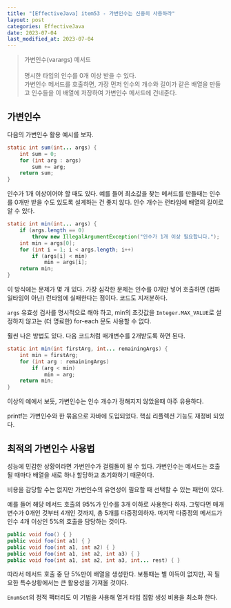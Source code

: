 ```yaml
---
title: "[EffectiveJava] item53 - 가변인수는 신중히 사용하라"
layout: post
categories: EffectiveJava
date: 2023-07-04
last_modified_at: 2023-07-04
---
```


> 가변인수(varargs) 메서드<br>
> <br>
> 명시한 타입의 인수를 0개 이상 받을 수 있다.<br>
> 가변인수 메서드를 호출하면, 가장 먼저 인수의 개수와 길이가 같은 배열을 만들고 인수들을 이 배열에 저장하여 가변인수 메서드에 건네준다.


## 가변인수

다음의 가변인수 활용 예시를 보자.

```java
static int sum(int... args) {
    int sum = 0;
    for (int arg : args)
        sum += arg;
    return sum;
}
```

인수가 1개 이상이어야 할 때도 있다. 예를 들어 최소값을 찾는 메서드를 만들때는 인수를 0개만 받을 수도 있도록 설계하는 건 좋지 않다. 인수 개수는 런타임에 배열의 길이로 알 수 있다.

```java
static int min(int... args) {
    if (args.length == 0)
        throw new IllegalArgumentException("인수가 1개 이상 필요합니다.");
    int min = args[0];
    for (int i = 1; i < args.length; i++)
        if (args[i] < min)
            min = args[i];
    return min;
}
```

이 방식에는 문제가 몇 개 있다. 가장 심각한 문제는 인수를 0개만 넣어 호출하면 (컴파일타임이 아닌) 런타임에 실패한다는 점이다. 코드도 지저분하다.

`args` 유효성 검사를 명시적으로 해야 하고, min의 초깃값을 `Integer.MAX_VALUE`로 설정하지 않고는 (더 명료한) for-each 문도 사용할 수 없다.

훨씬 나은 방법도 있다. 다음 코드처럼 매개변수를 2개받도록 하면 된다.

```java
static int min(int firstArg, int... remainingArgs) {
    int min = firstArg;
    for (int arg : remainingArgs)
        if (arg < min)
            min = arg;
    return min;
}
```

이상의 예에서 보듯, 가변인수는 인수 개수가 정해지지 않았을때 아주 유용하다.

printf는 가변인수와 한 묶음으로 자바에 도입되었다. 핵심 리플렉션 기능도 재정비 되었다.


## 최적의 가변인수 사용법

성능에 민감한 상황이라면 가변인수가 걸림돌이 될 수 있다. 가변인수는 메서드는 호출될 때마다 배열을 새로 하나 할당하고 초기화하기 때문이다.

비용을 감당할 수는 없지만 가변인수의 유연성이 필요할 때 선택할 수 있는 패턴이 있다.

예를 들어 해당 메서드 호출의 95%가 인수를 3개 이하로 사용한다 하자. 그렇다면 매개변수가 0개인 것부터 4개인 것까지, 총 5개를 다중정의하자. 마지막 다중정의 메서드가 인수 4개 이상인 5%의 호출을 담당하는 것이다.

```java
public void foo() { }
public void foo(int a1) { }
public void foo(int a1, int a2) { }
public void foo(int a1, int a2, int a3) { }
public void foo(int a1, int a2, int a3, int... rest) { }
```

따라서 메서드 호출 중 단 5%만이 배열을 생성한다. 보통때는 별 이득이 없지만, 꼭 필요한 특수상황에서는 큰 활용성을 가져올 것이다.

`EnumSet`의 정적 팩터리도 이 기법을 사용해 열거 타입 집합 생성 비용을 최소화 한다.
